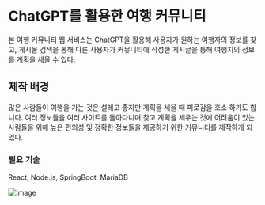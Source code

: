 # ChatGPT를 활용한 여행 커뮤니티 

본 여행 커뮤니티 웹 서비스는 ChatGPT을 활용해 사용자가 원하는 여행자의 정보를 찾고, 게시물 검색을 통해 다른 사용자가 커뮤니티에 작성한 게시글을 통해 여행지의 정보를 계획을 세울 수 있다. 


## 제작 배경
많은 사람들이 여행을 가는 것은 설레고 좋지만 계획을 세울 때 피로감을 호소 하기도 합니다. 여러 정보들을 여러 사이트를 돌아다니며 찾고 계획을 세우는 것에 어려움이 있는 사람들을 위해 높은 편의성 및 정확한 정보들을 제공하기 위한 커뮤니티를 제작하게 되었다.


### 필요 기술
React, Node.js, SpringBoot, MariaDB

![image](https://github.com/geonjin/travel_korea/assets/103410593/8e4d8534-0643-4820-8df8-201e430876b1)
